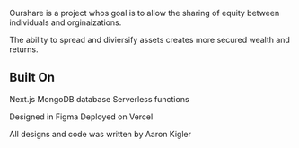 Ourshare is a project whos goal is to allow the sharing of equity between individuals and orginaizations.

The ability to spread and diviersify assets creates more secured wealth and returns.

## Built On

Next.js
MongoDB database
Serverless functions

Designed in Figma
Deployed on Vercel

All designs and code was written by Aaron Kigler
